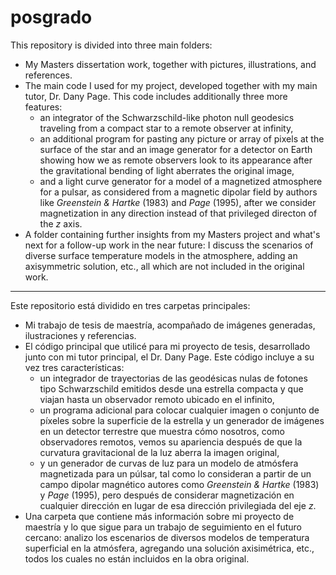 # posgrado

This repository is divided into three main folders:

- My Masters dissertation work, together with pictures, illustrations, and references.
- The main code I used for my project, developed together with my main tutor, Dr. Dany Page. This code includes additionally three more features:
  - an integrator of the Schwarzschild-like photon null geodesics traveling from a compact star to a remote observer at infinity,
  - an additional program for pasting any picture or array of pixels at the surface of the star and an image generator for a detector on Earth showing how we as remote observers look to its appearance after the gravitational bending of light aberrates the original image,
  - and a light curve generator for a model of a magnetized atmosphere for a pulsar, as considered from a magnetic dipolar field by authors like *Greenstein & Hartke* (1983) and *Page* (1995), after we consider magnetization in any direction instead of that privileged directon of the *z* axis.
- A folder containing further insights from my Masters project and what's next for a follow-up work in the near future: I discuss the scenarios of diverse surface temperature models in the atmosphere, adding an axisymmetric solution, etc., all which are not included in the original work.

*******************************************************************************************************************************

Este repositorio está dividido en tres carpetas principales:

- Mi trabajo de tesis de maestría, acompañado de imágenes generadas, ilustraciones y referencias.
- El código principal que utilicé para mi proyecto de tesis, desarrollado junto con mi tutor principal, el Dr. Dany Page. Este código incluye a su vez  tres características:
   - un integrador de trayectorias de las geodésicas nulas de fotones tipo Schwarzschild emitidos desde una estrella compacta y que viajan hasta un observador remoto ubicado en el infinito,
   - un programa adicional para colocar cualquier imagen o conjunto de píxeles sobre la superficie de la estrella y un generador de imágenes en un detector terrestre que muestra cómo nosotros, como observadores remotos, vemos su apariencia después de que la curvatura gravitacional de la luz aberra la imagen original,
   - y un generador de curvas de luz para un modelo de atmósfera magnetizada para un púlsar, tal como lo consideran a partir de un campo dipolar magnético autores como *Greenstein & Hartke* (1983) y *Page* (1995), pero después de considerar magnetización en cualquier dirección en lugar de esa dirección privilegiada del eje *z*.
- Una carpeta que contiene más información sobre mi proyecto de maestría y lo que sigue para un trabajo de seguimiento en el futuro cercano: analizo los escenarios de diversos modelos de temperatura superficial en la atmósfera, agregando una solución axisimétrica, etc., todos los cuales no están incluidos en la obra original.
